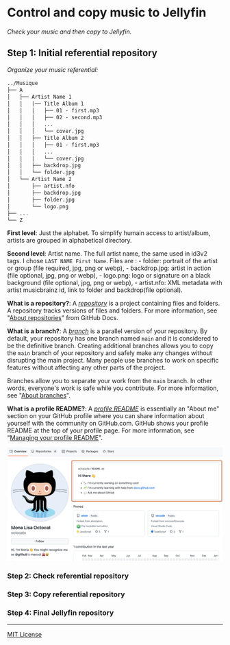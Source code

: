 
# Control and copy music to Jellyfin

_Check your music and then copy to Jellyfin._

## Step 1: Initial referential repository

_Organize your music referential:_

    ../Musique
    ├── A
    │   ├── Artist Name 1
    │   │   |── Title Album 1
    │   │   │   ├── 01 - first.mp3
    │   │   │   ├── 02 - second.mp3
    │   │   │   ...
    │   │   │   └── cover.jpg
    │   │   ├── Title Album 2
    │   │   │   ├── 01 - first.mp3
    │   │   │   ...
    │   │   │   └── cover.jpg
    │   │   ├── backdrop.jpg
    │   │   └── folder.jpg
    │   └── Artist Name 2
    │       ├── artist.nfo
    │       ├── backdrop.jpg
    │       ├── folder.jpg
    │       └── logo.png
    ├── ...
    └── Z

**First level**: Just the alphabet. To simplify humain access to artist/album, artists are grouped in alphabetical directory.

**Second level**: Artist name. The full artist name, the same used in id3v2 tags. I chose `LAST NAME First Name`. Files are :
    - folder: portrait of the artist or group (file required, jpg, png or webp),
    - backdrop.jpg: artist in action (file optional, jpg, png or webp),
    - logo.png: logo or signature on a black background (file optional, jpg, png or webp),
    - artist.nfo: XML metadata with artist musicbrainz id, link to folder and backdrop(file optional).

**What is a repository?**: A _[repository](https://docs.github.com/get-started/quickstart/github-glossary#repository)_ is a project containing files and folders. A repository tracks versions of files and folders. For more information, see "[About repositories](https://docs.github.com/en/repositories/creating-and-managing-repositories/about-repositories)" from GitHub Docs.

**What is a branch?**: A _[branch](https://docs.github.com/en/get-started/quickstart/github-glossary#branch)_ is a parallel version of your repository. By default, your repository has one branch named `main` and it is considered to be the definitive branch. Creating additional branches allows you to copy the `main` branch of your repository and safely make any changes without disrupting the main project. Many people use branches to work on specific features without affecting any other parts of the project.

Branches allow you to separate your work from the `main` branch. In other words, everyone's work is safe while you contribute. For more information, see "[About branches](https://docs.github.com/en/pull-requests/collaborating-with-pull-requests/proposing-changes-to-your-work-with-pull-requests/about-branches)".

**What is a profile README?**: A _[profile README](https://docs.github.com/account-and-profile/setting-up-and-managing-your-github-profile/customizing-your-profile/managing-your-profile-readme)_ is essentially an "About me" section on your GitHub profile where you can share information about yourself with the community on GitHub.com. GitHub shows your profile README at the top of your profile page. For more information, see "[Managing your profile README](https://docs.github.com/en/account-and-profile/setting-up-and-managing-your-github-profile/customizing-your-profile/managing-your-profile-readme)".

![profile-readme-example](/images/profile-readme-example.png)

### Step 2: Check referential repository

### Step 3: Copy referential repository

### Step 4: Final Jellyfin repository


<footer>

<!--
  <<< Author notes: Footer >>>
  Add a link to get support, GitHub status page, code of conduct, license link.
-->

---

[MIT License](https://gh.io/mit)

</footer>
